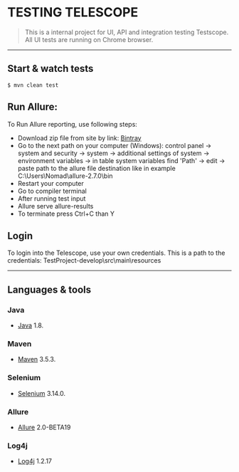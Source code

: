 
# TESTING TELESCOPE
> This is a internal project for UI, API and integration testing Testscope. All UI tests are running on Chrome browser.

---

## Start & watch tests

    $ mvn clean test

## Run Allure:

To Run Allure reporting, use following steps:
- Download zip file from site by link: [Bintray](https://bintray.com/qameta/generic/allure2)
- Go to the next path on your computer (Windows): control panel -> system and security -> system -> additional settings of system -> environment variables
   -> in table system variables find 'Path' -> edit -> paste path to the allure file destination like in example
   C:\Users\Nomad\allure-2.7.0\bin
- Restart your computer
- Go to compiler terminal
- After running test input
- Allure serve allure-results
- To terminate press Ctrl+C than Y

## Login

To login into the Telescope, use your own credentials.
This is a path to the credentials: TestProject-develop\src\main\resources

---

## Languages & tools

### Java

- [Java](https://www.java.com) 1.8.

### Maven

- [Maven](https://maven.apache.org/) 3.5.3.

### Selenium

- [Selenium](https://www.seleniumhq.org/) 3.14.0.

### Allure

- [Allure](http://allure.qatools.ru/) 2.0-BETA19

### Log4j

- [Log4j](http://logging.apache.org/log4j/1.2/) 1.2.17

